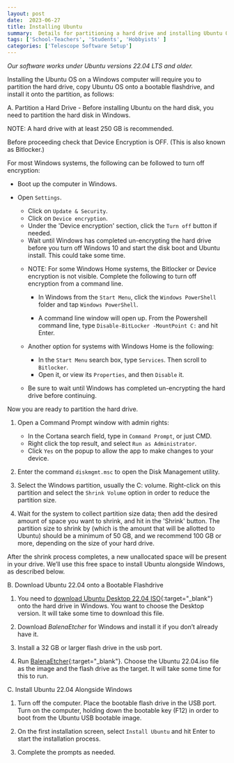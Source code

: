 ```yaml
---
layout: post
date:  2023-06-27
title: Installing Ubuntu
summary:  Details for partitioning a hard drive and installing Ubuntu OS on a Windows computer
tags: ['School-Teachers', 'Students', 'Hobbyists' ]
categories: ['Telescope Software Setup']
---
```


  *Our software works under Ubuntu versions 22.04 LTS and older.*

Installing the Ubuntu OS on a Windows computer will require you to partition the hard drive, copy Ubuntu OS onto a bootable flashdrive, and install it onto the partition, as follows:

A. Partition a Hard Drive - Before installing Ubuntu on the hard disk, you need to partition the hard disk in Windows.

   NOTE: A hard drive with at least 250 GB is recommended.
   
   Before proceeding check that Device Encryption is OFF. (This is also known as Bitlocker.)

   For most Windows systems, the following can be followed to turn off encryption:
   * Boot up the computer in Windows.
   * Open `Settings`.
      * Click on `Update & Security`.
      * Click on `Device encryption`.
      * Under the 'Device encryption' section, click the `Turn off` button if needed.
      * Wait until Windows has completed un-encrypting the hard drive before you turn off Windows 10 and start the disk boot and Ubuntu install. This could take some time.
      
      - NOTE: For some Windows Home systems, the Bitlocker or Device encryption is not visible. Complete the following to turn off encryption from a command line.
      
         +  In Windows from the `Start Menu`, click the `Windows PowerShell` folder and tap `Windows PowerShell`.

         + A command line window will open up. From the Powershell command line, type `Disable-BitLocker -MountPoint C:` and hit Enter.
      
      - Another option for systems with Windows Home is the following:
         + In the `Start Menu` search box, type `Services`. Then scroll to `Bitlocker`. 
         + Open it, or view its `Properties`, and then `Disable` it.

       - Be sure to wait until Windows has completed un-encrypting the hard drive before continuing.

   Now you are ready to partition the hard drive.
   
   1. Open a Command Prompt window with admin rights:
         - In the Cortana search field, type in `Command Prompt`, or just CMD.
         - Right click the top result, and select `Run as Administrator`.
         - Click `Yes` on the popup to allow the app to make changes to your device.
         
   2. Enter the command `diskmgmt.msc` to open the Disk Management utility.

   3. Select the Windows partition, usually the C: volume. Right-click on this partition and select the `Shrink Volume` option in order to reduce the partition size.

   4. Wait for the system to collect partition size data; then add the desired amount of space you want to shrink, and hit in the 'Shrink' button. The partition size to shrink by (which is the amount that will be allotted to Ubuntu) should be a minimum of 50 GB, and we recommend 100 GB or more, depending on the size of your hard drive.
      
   After the shrink process completes, a new unallocated space will be present in your drive. We’ll use this free space to install Ubuntu alongside Windows, as described below. 

B. Download Ubuntu 22.04 onto a Bootable Flashdrive

   1. You need to [download Ubuntu Desktop 22.04 ISO](http://releases.ubuntu.com/22.04/){:target="_blank"} onto the hard drive in Windows. You want to choose the Desktop version. It will take some time to download this file.
      
   2. Download *BalenaEtcher* for Windows and install it if you don’t already have it.

   3. Install a 32 GB or larger flash drive in the usb port.
   
   4. Run [BalenaEtcher](https://etcher.balena.io/){:target="_blank"}. Choose the Ubuntu 22.04.iso file as the image and the flash drive as the target. It will take some time for this to run.
     
C. Install Ubuntu 22.04 Alongside Windows

   1. Turn off the computer. Place the bootable flash drive in the USB port. Turn on the computer, holding down the bootable key (F12) in order to boot from the Ubuntu USB bootable image.

   2. On the first installation screen, select `Install Ubuntu` and hit Enter to start the installation process.

   3. Complete the prompts as needed.
